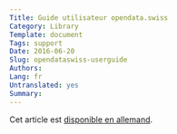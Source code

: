 ```yaml
---
Title: Guide utilisateur opendata.swiss
Category: Library
Template: document
Tags: support
Date: 2016-06-20
Slug: opendataswiss-userguide
Authors:
Lang: fr
Untranslated: yes
Summary:
---
```


Cet article est [disponible en allemand](/de/library/opendataswiss-userguide).
